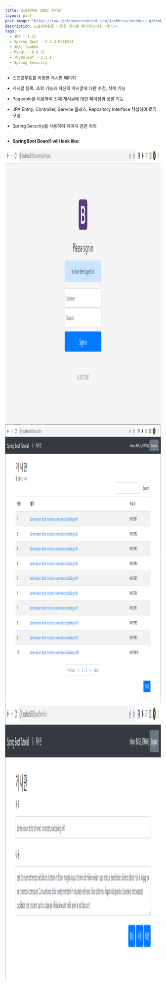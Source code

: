 ```yaml
---
title: 스프링부트 CRUD 게시판
layout: post
post-image: "https://raw.githubusercontent.com/joohhcse/joohhcse.github.io/master/assets/images/board2.png"
description: 스프링부트를 이용한 게시판 페이지입니다. <br/>
tags:
  - JDK - 1.11
  - Spring Boot - 2.7.3.RELEASE
  - JPA, lombok
  - Mysql - 8.0.21
  - Thymeleaf - 3.1.1
  - Spring Security
---
```


- 스프링부트를 이용한 게시판 페이지
- 게시글 등록, 조회 기능과 자신의 게시글에 대한 수정, 삭제 기능
- Pageable을 이용하여 전체 게시글에 대한 페이징과 정렬 기능
- JPA Entity, Controller, Service 클래스, Repository Interface 작성하여 로직 구성
- Spring Security를 사용하여 페이지 권한 처리
  <br/><br/>

- **SpringBoot Board1 will look like:**<br>

<img src="https://raw.githubusercontent.com/joohhcse/joohhcse.github.io/master/assets/images/board1.png" width="1600" height="897" class="giphy-embed" allowFullScreen/>

<img src="https://raw.githubusercontent.com/joohhcse/joohhcse.github.io/master/assets/images/board2.png" width="1600" height="897" class="giphy-embed" allowFullScreen/>

<img src="https://raw.githubusercontent.com/joohhcse/joohhcse.github.io/master/assets/images/board3.png" width="1600" height="897" class="giphy-embed" allowFullScreen/>
